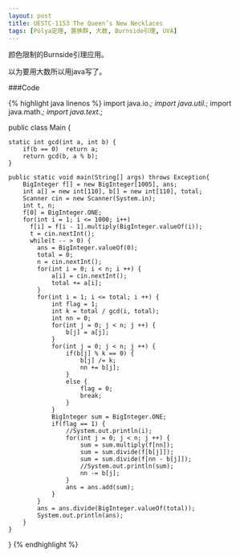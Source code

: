 ```yaml
---
layout: post
title: UESTC-1153 The Queen’s New Necklaces
tags: [Pólya定理, 置换群, 大数, Burnside引理, UVA]
---
```


颜色限制的Burnside引理应用。

以为要用大数所以用java写了。

###Code

{% highlight java linenos %}
import java.io.*;
import java.util.*;
import java.math.*;
import java.text.*;

public class Main {

    static int gcd(int a, int b) {
        if(b == 0)  return a;
        return gcd(b, a % b);
    }

    public static void main(String[] args) throws Exception{
        BigInteger f[] = new BigInteger[1005], ans;
        int a[] = new int[110], b[] = new int[110], total;
        Scanner cin = new Scanner(System.in);
        int t, n;
        f[0] = BigInteger.ONE;
        for(int i = 1; i <= 1000; i++)             
          f[i] = f[i - 1].multiply(BigInteger.valueOf(i));         
          t = cin.nextInt();         
          while(t -- > 0) {
            ans = BigInteger.valueOf(0);
            total = 0;
            n = cin.nextInt();
            for(int i = 0; i < n; i ++) {
                a[i] = cin.nextInt();
                total += a[i];
            }
            for(int i = 1; i <= total; i ++) {
                int flag = 1;
                int k = total / gcd(i, total);
                int nn = 0;
                for(int j = 0; j < n; j ++) {
                    b[j] = a[j];
                }
                for(int j = 0; j < n; j ++) {
                    if(b[j] % k == 0) {
                        b[j] /= k;
                        nn += b[j];
                    }
                    else {
                        flag = 0;
                        break;
                    }
                }
                BigInteger sum = BigInteger.ONE;
                if(flag == 1) {
                    //System.out.println(i);
                    for(int j = 0; j < n; j ++) {
                        sum = sum.multiply(f[nn]);
                        sum = sum.divide(f[b[j]]);
                        sum = sum.divide(f[nn - b[j]]);
                        //System.out.println(sum);
                        nn -= b[j];
                    }
                    ans = ans.add(sum);
                }
            }
            ans = ans.divide(BigInteger.valueOf(total));
            System.out.println(ans);
        }
    }
}
{% endhighlight %}
